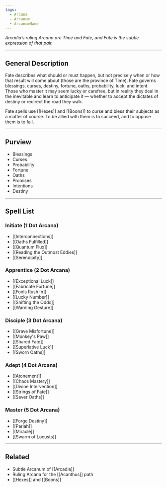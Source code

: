 ```yaml
---
tags:
  - Arcana
  - Arcanum
  - ArcanumName
---
```


_Arcadia’s ruling Arcana are Time and Fate, and Fate is the subtle expression of that pair._

---

## General Description

Fate describes what should or must happen, but not precisely when or how that result will come about (those are the province of Time). Fate governs blessings, curses, destiny, fortune, oaths, probability, luck, and intent. Those who master it may seem lucky or carefree, but in reality they deal in the inevitable and learn to anticipate it — whether to accept the dictates of destiny or redirect the road they walk.

Fate spells use [[Hexes]] and [[Boons]] to curse and bless their subjects as a matter of course. To be allied with them is to succeed, and to oppose them is to fail.

---

## Purview

- Blessings
- Curses
- Probability
- Fortune
- Oaths
- Promises
- Intentions
- Destiny

---

## Spell List

### Initiate (1 Dot Arcana)

- [[Interconnections]]
- [[Oaths Fulfilled]]
- [[Quantum Flux]]
- [[Reading the Outmost Eddies]]
- [[Serendipity]]

### Apprentice (2 Dot Arcana)

- [[Exceptional Luck]]
- [[Fabricate Fortune]]
- [[Fools Rush In]]
- [[Lucky Number]]
- [[Shifting the Odds]]
- [[Warding Gesture]]

### Disciple (3 Dot Arcana)

- [[Grave Misfortune]]
- [[Monkey's Paw]]
- [[Shared Fate]]
- [[Superlative Luck]]
- [[Sworn Oaths]]

### Adept (4 Dot Arcana)

- [[Atonement]]
- [[Chaos Mastery]]
- [[Divine Intervention]]
- [[Strings of Fate]]
- [[Sever Oaths]]

### Master (5 Dot Arcana)

- [[Forge Destiny]]
- [[Pariah]]
- [[Miracle]]
- [[Swarm of Locusts]]

---

## Related

- Subtle Arcanum of [[Arcadia]]
- Ruling Arcana for the [[Acanthus]] path
- [[Hexes]] and [[Boons]]